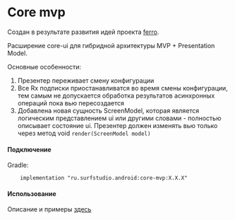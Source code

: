 # Core mvp
Создан в результате развития идей проекта  [ferro](https://github.com/MaksTuev/ferro).

Расширение core-ui для гибридной архитектуры MVP + Presentation Model.

Основные особенности:
1. Презентер переживает смену конфигурации
1. Все Rx подписки приостанавливатся во время смены конфигурации, тем самым не допускается обработка результатов асинхронных операций пока вью пересоздается
1. Добавлена новая сущность ScreenModel, которая является логическим представлением ui или другими словами - полностью описывает состояние ui. Презентер должен изменять вью только через метод void ```render(ScreenModel model)```

#### Подключение
Gradle:
```
    implementation "ru.surfstudio.android:core-mvp:X.X.X"
```

#### Использование
Описание и примеры [здесь](docs/usage.md)

